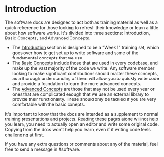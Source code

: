 # Introduction

The software docs are designed to act both as training material as well as a quick refrerence for those looking to refresh their knowledge or learn a little about how software works. It's divided into three sections: Introduction, Basic Concepts, and Advanced Concepts.

-   The [Introduction](.) section is designed to be a "Week 1" training set, which goes over how to get set up to write software and some of the fundamental concepts that we use.
-   The [Basic Concepts](../basic/) include those that are used in every codebase, and make up the vast majority of the code we write. Any software member looking to make significant contributions should master these concepts, as a thorough understanding of them will allow you to quickly write code and provide a foundation to learn the more advanced concepts.
-   The [Advanced Concepts](../advanced/) are those that may not be used every year or ones that are complicated enough that we use an external library to provide their functionality. These should only be tackled if you are very comfortable with the basic conepts.

It's important to know that the docs are intended as a supplement to normal training presentations and projects. Reading these pages alone will not help you learn, you need to actually open an editor and write some original code. Copying from the docs won't help you learn, even if it writing code feels challenging at first.

If you have any extra questions or comments about any of the material, feel free to send a message in #software.
